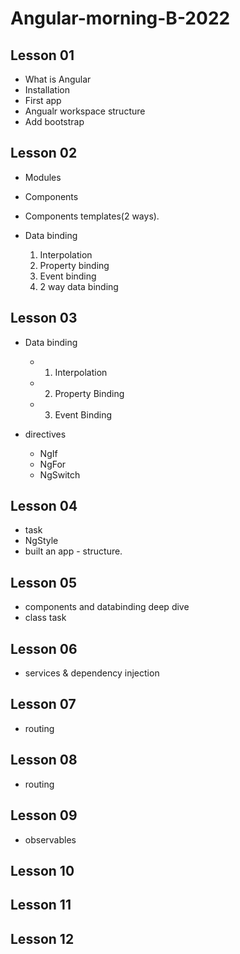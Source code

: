 # Angular-morning-B-2022


## Lesson 01

- What is Angular
- Installation
- First app
- Angualr workspace structure
- Add bootstrap

## Lesson 02
- Modules
- Components
- Components templates(2 ways).

- Data binding

  1. Interpolation
  2. Property binding
  3. Event binding
  4. 2 way data binding

## Lesson 03

- Data binding

  - 1. Interpolation
  - 2. Property Binding
  - 3. Event Binding

- directives
  - NgIf
  - NgFor
  - NgSwitch

## Lesson 04

- task
- NgStyle
- built an app - structure.

## Lesson 05

- components and databinding deep dive
- class task

## Lesson 06

- services & dependency injection

## Lesson 07

- routing

## Lesson 08

- routing

## Lesson 09

- observables

## Lesson 10

## Lesson 11

## Lesson 12
